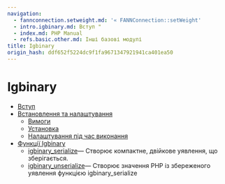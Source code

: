 ```yaml
---
navigation:
  - fannconnection.setweight.md: '« FANNConnection::setWeight'
  - intro.igbinary.md: Вступ "
  - index.md: PHP Manual
  - refs.basic.other.md: Інші базові модулі
title: Igbinary
origin_hash: ddf652f5224dc9f1fa9671347921941ca401ea50
---
```

# Igbinary

-   [Вступ](intro.igbinary.md)
-   [Встановлення та налаштування](igbinary.setup.md)
    -   [Вимоги](igbinary.requirements.md)
    -   [Установка](igbinary.installation.md)
    -   [Налаштування під час виконання](igbinary.configuration.md)
-   [Функції Igbinary](ref.igbinary.md)
    -   [igbinary\_serialize](function.igbinary-serialize.md)— Створює компактне, двійкове уявлення, що зберігається.
    -   [igbinary\_unserialize](function.igbinary-unserialize.md)— Створює значення PHP із збереженого уявлення функцією igbinary\_serialize
